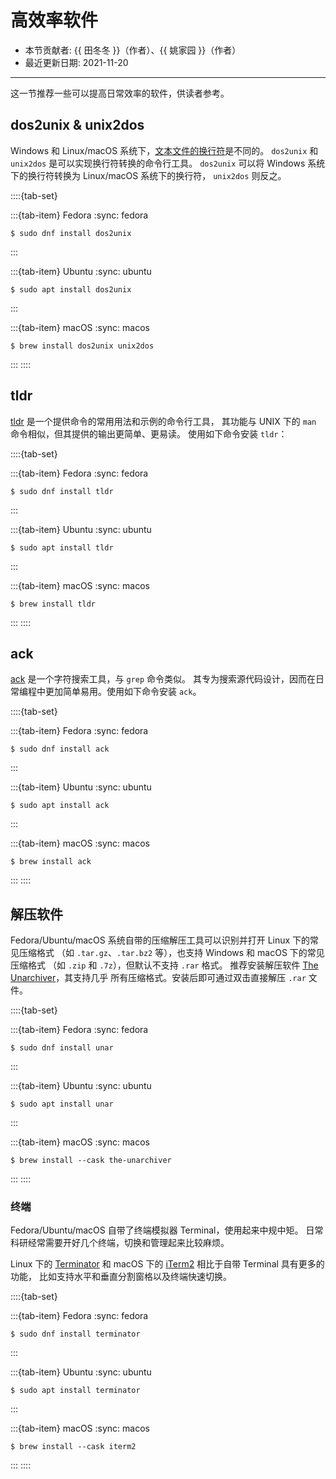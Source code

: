 # 高效率软件

- 本节贡献者: {{ 田冬冬 }}（作者）、{{ 姚家园 }}（作者）
- 最近更新日期: 2021-11-20

______________________________________________________________________

这一节推荐一些可以提高日常效率的软件，供读者参考。

## dos2unix & unix2dos

Windows 和 Linux/macOS 系统下，[文本文件的换行符](https://www.ruanyifeng.com/blog/2006/04/post_213.html)是不同的。
`dos2unix` 和 `unix2dos` 是可以实现换行符转换的命令行工具。
`dos2unix` 可以将 Windows 系统下的换行符转换为 Linux/macOS 系统下的换行符，
`unix2dos` 则反之。

::::{tab-set}

:::{tab-item} Fedora
:sync: fedora

```
$ sudo dnf install dos2unix
```
:::

:::{tab-item} Ubuntu
:sync: ubuntu

```
$ sudo apt install dos2unix
```
:::

:::{tab-item} macOS
:sync: macos

```
$ brew install dos2unix unix2dos
```
:::
::::

## tldr

[tldr](https://tldr.sh/) 是一个提供命令的常用用法和示例的命令行工具，
其功能与 UNIX 下的 `man` 命令相似，但其提供的输出更简单、更易读。
使用如下命令安装 `tldr`：

::::{tab-set}

:::{tab-item} Fedora
:sync: fedora

```
$ sudo dnf install tldr
```
:::

:::{tab-item} Ubuntu
:sync: ubuntu

```
$ sudo apt install tldr
```
:::

:::{tab-item} macOS
:sync: macos

```
$ brew install tldr
```
:::
::::

## ack

[ack](https://beyondgrep.com/) 是一个字符搜索工具，与 `grep` 命令类似。
其专为搜索源代码设计，因而在日常编程中更加简单易用。使用如下命令安装 `ack`。

::::{tab-set}

:::{tab-item} Fedora
:sync: fedora

```
$ sudo dnf install ack
```
:::

:::{tab-item} Ubuntu
:sync: ubuntu

```
$ sudo apt install ack
```
:::

:::{tab-item} macOS
:sync: macos

```
$ brew install ack
```
:::
::::

## 解压软件

Fedora/Ubuntu/macOS 系统自带的压缩解压工具可以识别并打开 Linux 下的常见压缩格式
（如 `.tar.gz`、`.tar.bz2` 等），也支持 Windows 和 macOS 下的常见压缩格式
（如 `.zip` 和 `.7z`），但默认不支持 `.rar` 格式。
推荐安装解压软件 [The Unarchiver](https://theunarchiver.com/)，其支持几乎
所有压缩格式。安装后即可通过双击直接解压 `.rar` 文件。

::::{tab-set}

:::{tab-item} Fedora
:sync: fedora

```
$ sudo dnf install unar
```
:::

:::{tab-item} Ubuntu
:sync: ubuntu

```
$ sudo apt install unar
```
:::

:::{tab-item} macOS
:sync: macos

```
$ brew install --cask the-unarchiver
```
:::
::::

### 终端

Fedora/Ubuntu/macOS 自带了终端模拟器 Terminal，使用起来中规中矩。
日常科研经常需要开好几个终端，切换和管理起来比较麻烦。

Linux 下的 [Terminator](https://gnome-terminator.org/) 和
macOS 下的 [iTerm2](https://iterm2.com/) 相比于自带 Terminal 具有更多的功能，
比如支持水平和垂直分割窗格以及终端快速切换。

::::{tab-set}

:::{tab-item} Fedora
:sync: fedora

```
$ sudo dnf install terminator
```
:::

:::{tab-item} Ubuntu
:sync: ubuntu

```
$ sudo apt install terminator
```
:::

:::{tab-item} macOS
:sync: macos

```
$ brew install --cask iterm2
```
:::
::::
